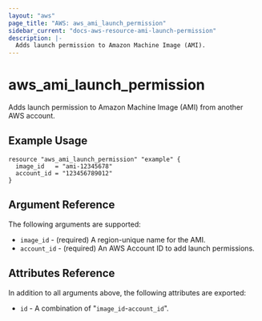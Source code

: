 ```yaml
---
layout: "aws"
page_title: "AWS: aws_ami_launch_permission"
sidebar_current: "docs-aws-resource-ami-launch-permission"
description: |-
  Adds launch permission to Amazon Machine Image (AMI).
---
```


# aws_ami_launch_permission

Adds launch permission to Amazon Machine Image (AMI) from another AWS account.

## Example Usage

```hcl
resource "aws_ami_launch_permission" "example" {
  image_id   = "ami-12345678"
  account_id = "123456789012"
}
```

## Argument Reference

The following arguments are supported:

  * `image_id` - (required) A region-unique name for the AMI.
  * `account_id` - (required) An AWS Account ID to add launch permissions.

## Attributes Reference

In addition to all arguments above, the following attributes are exported:

  * `id` - A combination of "`image_id`-`account_id`".

